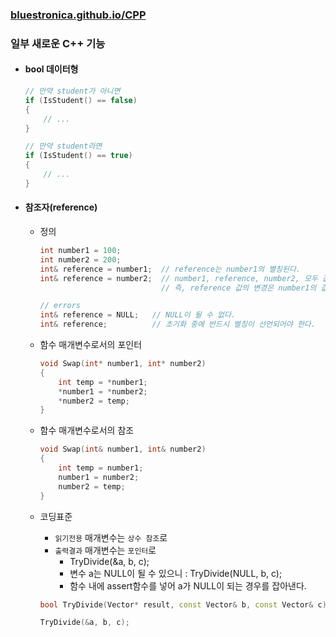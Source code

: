 ### [bluestronica.github.io/CPP](https://bluestronica.github.io/CPP)

### 일부 새로운 C++ 기능
- #### bool 데이터형
    ```C++
    // 만약 student가 아니면
    if (IsStudent() == false)
    {
        // ...
    }

    // 만약 student라면
    if (IsStudent() == true)
    {
        // ...
    }
    ```

- #### 참조자(reference)
    - 정의
        ```C++
        int number1 = 100;
        int number2 = 200;
        int& reference = number1;  // reference는 number1의 별칭된다.
        int& reference = number2;  // number1, reference, number2, 모두 값이 200이 된다.
                                   // 즉, reference 값의 변경은 number1의 값 변경으로 이루어진다.

        // errors
        int& reference = NULL;   // NULL이 될 수 없다.
        int& reference;          // 초기화 중에 반드시 별칭이 선언되어야 한다.
        ```

    - 함수 매개변수로서의 포인터
        ```C++
        void Swap(int* number1, int* number2)
        {
            int temp = *number1;
            *number1 = *number2;
            *number2 = temp;
        }
        ```
    - 함수 매개변수로서의 참조
        ```C++
        void Swap(int& number1, int& number2)
        {
            int temp = number1;
            number1 = number2;
            number2 = temp;
        }
        ```
    - 코딩표준
        - `읽기전용` 매개변수는 `상수 참조`로
        - `출력결과` 매개변수는 `포인터`로
            - TryDivide(&a, b, c);
            - 변수 a는 NULL이 될 수 있으니 : TryDivide(NULL, b, c);
            - 함수 내에 assert함수를 넣어 a가 NULL이 되는 경우를 잡아낸다.
        ```C++
        bool TryDivide(Vector* result, const Vector& b, const Vector& c);

        TryDivide(&a, b, c);
        ```